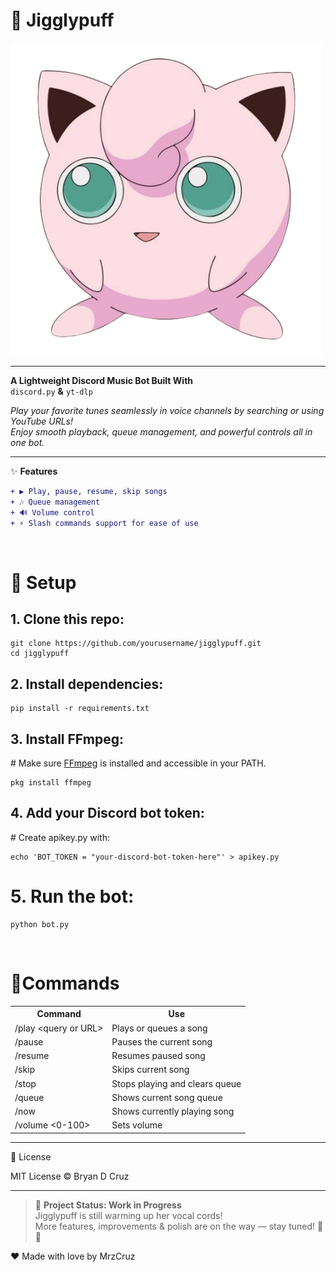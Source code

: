<h1>🎵 Jigglypuff</h1>

![](logo.png)

---

**A Lightweight Discord Music Bot Built With**  
`discord.py` **&** `yt-dlp`

*Play your favorite tunes seamlessly in voice channels by searching or using YouTube URLs!*  
_Enjoy smooth playback, queue management, and powerful controls all in one bot._

---

✨ **Features**

```diff
+ ▶️ Play, pause, resume, skip songs
+ 🎶 Queue management
+ 🔊 Volume control
+ ⚡ Slash commands support for ease of use
```

<br>
<h1>🚀 Setup</h1>

<h2>1. Clone this repo:</h2>

```
git clone https://github.com/yourusername/jigglypuff.git
cd jigglypuff
```

<h2>2. Install dependencies:</h2>

```
pip install -r requirements.txt
```

<h2>3. Install FFmpeg:</h2>
# Make sure <a href="https://ffmpeg.org/download.html">FFmpeg</a> is installed and accessible in your PATH.

```
pkg install ffmpeg
```

<h2>4. Add your Discord bot token:</h2>
# Create apikey.py with:

```
echo 'BOT_TOKEN = "your-discord-bot-token-here"' > apikey.py
```

# 5. Run the bot:

```
python bot.py
```
<br>
<h1>🎹Commands</h1>
<table border="0">
  <tr>
    <th>Command</th>
    <th>Use</th>
  </tr>
  <tr>
    <td>/play &lt;query or URL&gt;</td>
    <td>Plays or queues a song</td>
  </tr>
  <tr>
    <td>/pause</td>
    <td>Pauses the current song</td>
  </tr>
  <tr>
    <td>/resume</td>
    <td>Resumes paused song</td>
  </tr>
  <tr>
    <td>/skip</td>
    <td>Skips current song</td>
  </tr>
  <tr>
    <td>/stop</td>
    <td>Stops playing and clears queue</td>
  </tr>
  <tr>
    <td>/queue</td>
    <td>Shows current song queue</td>
  </tr>
  <tr>
    <td>/now</td>
    <td>Shows currently playing song</td>
  </tr>
  <tr>
    <td>/volume &lt;0-100&gt;</td>
    <td>Sets volume</td>
  </tr>
</table>

---

📜 License

MIT License © Bryan D Cruz


---
> 🚧 **Project Status: Work in Progress**  
> Jigglypuff is still warming up her vocal cords!  
> More features, improvements & polish are on the way — stay tuned! 🎤✨

❤️ Made with love by MrzCruz
